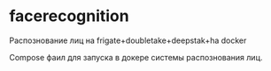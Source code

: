 # facerecognition
Распознование лиц на frigate+doubletake+deepstak+ha docker

Compose фаил для запуска в докере системы распознования лиц.
